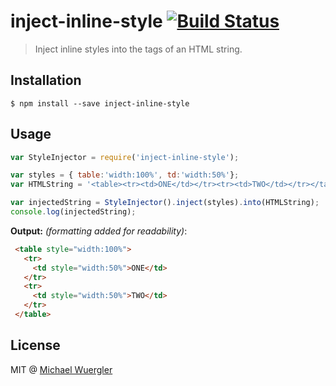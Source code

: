 # inject-inline-style [![Build Status](https://travis-ci.org/radiovisual/inject-inline-style.svg)](https://travis-ci.org/radiovisual/inject-inline-style)

> Inject inline styles into the tags of an HTML string.

## Installation

```
$ npm install --save inject-inline-style
```

## Usage

```js
var StyleInjector = require('inject-inline-style');

var styles = { table:'width:100%', td:'width:50%'};
var HTMLString = '<table><tr><td>ONE</td></tr><tr><td>TWO</td></tr></table>';

var injectedString = StyleInjector().inject(styles).into(HTMLString);
console.log(injectedString);
```

**Output:** *(formatting added for readability)*:
```html 
 <table style="width:100%">
   <tr>
     <td style="width:50%">ONE</td>
   </tr>
   <tr>
     <td style="width:50%">TWO</td>
   </tr>
 </table>
```


## License

MIT @ [Michael Wuergler](http:numetriclabs.com)

